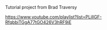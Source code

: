 Tutorial project from Brad Traversy

https://www.youtube.com/playlist?list=PLillGF-RfqbbiTGgA77tGO426V3hRF9iE
